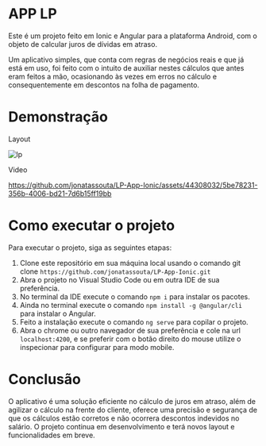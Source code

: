 # APP LP

Este é um projeto feito em Ionic e Angular para a plataforma Android, com o objeto de calcular juros de dívidas em atraso.

Um aplicativo simples, que conta com regras de negócios reais e que já está em uso, foi feito com o intuito de auxiliar nestes cálculos que antes eram feitos a mão, ocasionando às vezes em erros no cálculo e consequentemente em descontos na folha de pagamento.

# Demonstração

Layout

![lp](https://github.com/jonatassouta/LP-App-Ionic/assets/44308032/60f81e3a-dc36-451c-8250-6a49c79297f5)

Video

https://github.com/jonatassouta/LP-App-Ionic/assets/44308032/5be78231-356b-4006-bd21-7d6b15ff19bb

# Como executar o projeto

Para executar o projeto, siga as seguintes etapas:
1. Clone este repositório em sua máquina local usando o comando git clone ```https://github.com/jonatassouta/LP-App-Ionic.git```
2. Abra o projeto no Visual Studio Code ou em outra IDE de sua preferência.
3. No terminal da IDE execute o comando ```npm i``` para instalar os pacotes.
4. Ainda no terminal execute o comando ```npm install -g @angular/cli``` para instalar o Angular.
5. Feito a instalação execute o comando ```ng serve``` para copilar o projeto.
6. Abra o chrome ou outro navegador de sua preferência e cole na url ```localhost:4200```, e se preferir com o botão direito do mouse utilize o inspecionar para configurar para modo mobile.

# Conclusão

O aplicativo é uma solução eficiente no cálculo de juros em atraso, além de agilizar o cálculo na frente do cliente, oferece uma precisão e segurança de que os cálculos estão corretos e não ocorrera descontos indevidos no salário. O projeto continua em desenvolvimento e terá novos layout e funcionalidades em breve.
